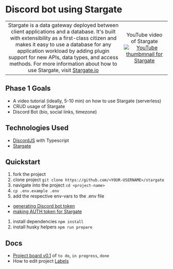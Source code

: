 # Discord bot using Stargate

<table border="0">
  <tr>
    <td align="center">
      Stargate is a data gateway deployed between client applications and a database. It's built with extensibility as a first-class citizen and makes it easy to use a database for any application workload by adding plugin support for new APIs, data types, and access methods.
      For more information about how to use Stargate, visit <a href="https://stargate.io/">Stargate.io</a>
    </td>
    <td align="center">
      YouTube video of Stargate
      <a href="http://www.youtube.com/watch?v=2ltVf2EscmM">
        <img src="http://img.youtube.com/vi/2ltVf2EscmM/0.jpg" alt="YouTube thumbmnail for Stargate" />
      </a>
    </td>
  </tr>
</table>

## Phase 1 Goals

- A video tutorial (ideally, 5-10 min) on how to use Stargate (serverless)
- CRUD usage of Stargate
- Discord Bot (bio, social links, timezone)

## Technologies Used 

- [DiscordJS](https://discordjs.guide) with Typescript
- [Stargate](http://stargate.io)

## Quickstart

1. fork the project
1. clone project `git clone https://github.com/<YOUR-USERNAME>/stargate`
1. navigate into the project `cd <project-name>`
1. `cp .env.example .env`
1. add the respective env-vars to the .env file
  - [generating Discord bot token](https://discordjs.guide/preparations/setting-up-a-bot-application.html#keeping-your-token-safe)
  - [making AUTH token for Stargate](https://stargate.io/docs/stargate/1.0/developers-guide/authnz.html#_generate_an_auth_token)
1. install dependencies `npm install`
1. install husky helpers `npm run prepare`

## Docs

- [Project board v0.1](https://github.com/eddiejaoude/stargate/projects/1) of `to do`, `in progress`, `done`
- How to edit project [Labels](docs/labels.md)
